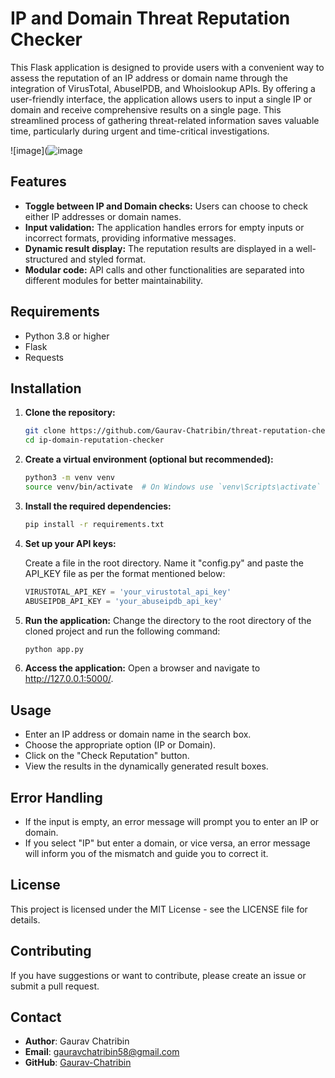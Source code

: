 # IP and Domain Threat Reputation Checker

This Flask application is designed to provide users with a convenient way to assess the reputation of an IP address or domain name through the integration of VirusTotal, AbuseIPDB, and Whoislookup APIs. By offering a user-friendly interface, the application allows users to input a single IP or domain and receive comprehensive results on a single page. This streamlined process of gathering threat-related information saves valuable time, particularly during urgent and time-critical investigations.

![image](![image](https://github.com/user-attachments/assets/a47d208f-e962-4a90-8cb4-2dfc412b626c)

## Features

- **Toggle between IP and Domain checks:** Users can choose to check either IP addresses or domain names.
- **Input validation:** The application handles errors for empty inputs or incorrect formats, providing informative messages.
- **Dynamic result display:** The reputation results are displayed in a well-structured and styled format.
- **Modular code:** API calls and other functionalities are separated into different modules for better maintainability.

## Requirements

- Python 3.8 or higher
- Flask
- Requests

## Installation

1. **Clone the repository:**

   ```bash
   git clone https://github.com/Gaurav-Chatribin/threat-reputation-checker.git
   cd ip-domain-reputation-checker

2. **Create a virtual environment (optional but recommended):**

    ```bash
    python3 -m venv venv
    source venv/bin/activate  # On Windows use `venv\Scripts\activate`
    ```

3. **Install the required dependencies:**

    ```bash
    pip install -r requirements.txt
    ```

4. **Set up your API keys:**

    Create a file in the root directory. Name it "config.py" and paste the API_KEY file as per the format mentioned below:

    ```python
    VIRUSTOTAL_API_KEY = 'your_virustotal_api_key'
    ABUSEIPDB_API_KEY = 'your_abuseipdb_api_key'
    ```

5. **Run the application:**
    Change the directory to the root directory of the cloned project and run the following command:
    
    ```bash
    python app.py
    ```

6. **Access the application:**
    Open a browser and navigate to http://127.0.0.1:5000/.

## Usage

   - Enter an IP address or domain name in the search box.
   - Choose the appropriate option (IP or Domain).
   - Click on the "Check Reputation" button.
   - View the results in the dynamically generated result boxes.

## Error Handling

   - If the input is empty, an error message will prompt you to enter an IP or domain.
   - If you select "IP" but enter a domain, or vice versa, an error message will inform you of the mismatch and guide you to correct it.

## License

   This project is licensed under the MIT License - see the LICENSE file for details.

## Contributing

   If you have suggestions or want to contribute, please create an issue or submit a pull request.

## Contact

- **Author**: Gaurav Chatribin
- **Email**: gauravchatribin58@gmail.com
- **GitHub**: [Gaurav-Chatribin](https://github.com/Gaurav-Chatribin)
